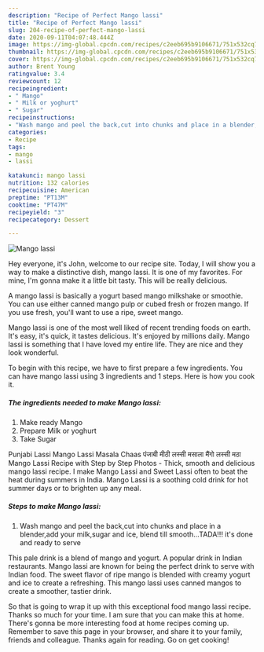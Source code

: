 ```yaml
---
description: "Recipe of Perfect Mango lassi"
title: "Recipe of Perfect Mango lassi"
slug: 204-recipe-of-perfect-mango-lassi
date: 2020-09-11T04:07:48.444Z
image: https://img-global.cpcdn.com/recipes/c2eeb695b9106671/751x532cq70/mango-lassi-recipe-main-photo.jpg
thumbnail: https://img-global.cpcdn.com/recipes/c2eeb695b9106671/751x532cq70/mango-lassi-recipe-main-photo.jpg
cover: https://img-global.cpcdn.com/recipes/c2eeb695b9106671/751x532cq70/mango-lassi-recipe-main-photo.jpg
author: Brent Young
ratingvalue: 3.4
reviewcount: 12
recipeingredient:
- " Mango"
- " Milk or yoghurt"
- " Sugar"
recipeinstructions:
- "Wash mango and peel the back,cut into chunks and place in a blender,add your milk,sugar and ice, blend till smooth...TADA!!! it&#39;s done and ready to serve"
categories:
- Recipe
tags:
- mango
- lassi

katakunci: mango lassi 
nutrition: 132 calories
recipecuisine: American
preptime: "PT13M"
cooktime: "PT47M"
recipeyield: "3"
recipecategory: Dessert

---
```



![Mango lassi](https://img-global.cpcdn.com/recipes/c2eeb695b9106671/751x532cq70/mango-lassi-recipe-main-photo.jpg)

Hey everyone, it's John, welcome to our recipe site. Today, I will show you a way to make a distinctive dish, mango lassi. It is one of my favorites. For mine, I'm gonna make it a little bit tasty. This will be really delicious.

A mango lassi is basically a yogurt based mango milkshake or smoothie. You can use either canned mango pulp or cubed fresh or frozen mango. If you use fresh, you&#39;ll want to use a ripe, sweet mango.

Mango lassi is one of the most well liked of recent trending foods on earth. It's easy, it's quick, it tastes delicious. It's enjoyed by millions daily. Mango lassi is something that I have loved my entire life. They are nice and they look wonderful.


To begin with this recipe, we have to first prepare a few ingredients. You can have mango lassi using 3 ingredients and 1 steps. Here is how you cook it.

<!--inarticleads1-->

##### The ingredients needed to make Mango lassi:

1. Make ready  Mango
1. Prepare  Milk or yoghurt
1. Take  Sugar


Punjabi Lassi Mango Lassi Masala Chaas पंजाबी मीठी लस्सी मसाला मैंगो लस्सी मठा Mango Lassi Recipe with Step by Step Photos - Thick, smooth and delicious mango lassi recipe. I make Mango Lassi and Sweet Lassi often to beat the heat during summers in India. Mango Lassi is a soothing cold drink for hot summer days or to brighten up any meal. 

<!--inarticleads2-->

##### Steps to make Mango lassi:

1. Wash mango and peel the back,cut into chunks and place in a blender,add your milk,sugar and ice, blend till smooth...TADA!!! it&#39;s done and ready to serve


This pale drink is a blend of mango and yogurt. A popular drink in Indian restaurants. Mango lassi are known for being the perfect drink to serve with Indian food. The sweet flavor of ripe mango is blended with creamy yogurt and ice to create a refreshing. This mango lassi uses canned mangos to create a smoother, tastier drink. 

So that is going to wrap it up with this exceptional food mango lassi recipe. Thanks so much for your time. I am sure that you can make this at home. There's gonna be more interesting food at home recipes coming up. Remember to save this page in your browser, and share it to your family, friends and colleague. Thanks again for reading. Go on get cooking!

